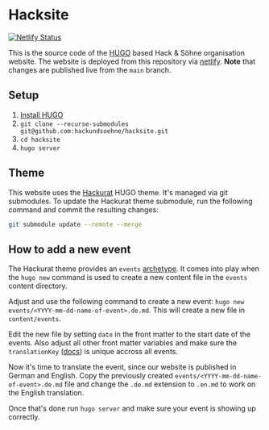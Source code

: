 # Hacksite

[![Netlify Status](https://api.netlify.com/api/v1/badges/27251695-05a8-41e9-8dde-1d8a1ad00193/deploy-status)](https://app.netlify.com/sites/elastic-jackson-156fc6/deploys)

This is the source code of the [HUGO](https://gohugo.io/) based Hack & Söhne organisation website. The website is deployed from this repository via [netlify](https://www.netlify.com/). **Note** that changes are published live from the `main` branch.

## Setup

1. [Install HUGO](https://gohugo.io/getting-started/installing)
2. `git clone --recurse-submodules git@github.com:hackundsoehne/hacksite.git`
3. `cd hacksite`
4. `hugo server`

## Theme

This website uses the [Hackurat](https://github.com/hackundsoehne/hackurat) HUGO theme. It's managed via git submodules. To update the Hackurat theme submodule, run the following command and commit the resulting changes:

```sh
git submodule update --remote --merge
```

## How to add a new event

The Hackurat theme provides an `events` [archetype](https://gohugo.io/content-management/archetypes/). It comes into play when the `hugo new` command is used to create a new content file in the `events` content directory.

Adjust and use the following command to create a new event: `hugo new events/<YYYY-mm-dd-name-of-event>.de.md`. This will create a new file in `content/events`.

Edit the new file by setting `date` in the front matter to the start date of the events. Also adjust all other front matter variables and make sure the `translationKey` ([docs](https://gohugo.io/content-management/multilingual/#bypassing-default-linking)) is unique accross all events.

Now it's time to translate the event, since our website is published in German and English. Copy the previously created `events/<YYYY-mm-dd-name-of-event>.de.md` file and change the `.de.md` extension to `.en.md` to work on the English translation.

Once that's done run `hugo server` and make sure your event is showing up correctly.
